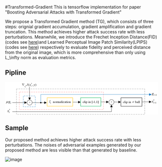 #Transformed-Gradient
This is tensorflow implementation for paper "Boosting Adversarial Attacks with Transformed Gradient"

We propose a Transformed Gradient method (TG), which consists of three steps: orignial gradient accumulation, gradient amplification and 
gradient truncation. This method achieves higher attack success rate with less perturbations. Meanwhile, we introduce the Frechet Inception 
Distance(FID) (codes see [here](https://github.com/toshas/torch-fidelity))and Learned Perceptual Image Patch Similarity(LPIPS)(codes see [here](https://github.com/richzhang/PerceptualSimilarity)) 
respectively to evaluate fidelity and perceived distance from the original image, which is more comprehensive than only using L_\infty norm as evaluation metrics.




## Pipline
![image](https://github.com/Hezhengyun/Transformed-Gradient/blob/main/pipeline.png)

## Sample
Our proposed method achieves higher attack success rate with less perturbations.
The noises of adversarial examples generated by our proposed method are less visible than that generated by baseline.

![image](https://github.com/Hezhengyun/Transformed-Gradient/blob/main/sample.png)
